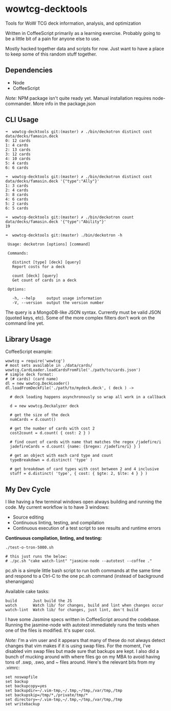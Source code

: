 wowtcg-decktools
================

Tools for WoW TCG deck information, analysis, and optimization

Written in CoffeeScript primarily as a learning exercise.  Probably going to be a little bit of a pain for anyone else
to use.

Mostly hacked together data and scripts for now.  Just want to have a place to keep some of this random stuff together.

Dependencies
-----------

- Node
- CoffeeScript

*Note:* NPM package isn't quite ready yet.  Manual installation requires node-commander.  More info in the package.json

CLI Usage
---------

    ➜  wowtcg-decktools git:(master) ✗ ./bin/deckotron distinct cost data/decks/famasin.deck
    0: 12 cards
    1: 4 cards
    2: 13 cards
    3: 12 cards
    4: 10 cards
    5: 4 cards
    6: 6 cards

    ➜  wowtcg-decktools git:(master) ✗ ./bin/deckotron distinct cost data/decks/famasin.deck '{"type":"Ally"}'
    1: 3 cards
    2: 4 cards
    3: 8 cards
    4: 6 cards
    5: 2 cards
    6: 5 cards

    ➜  wowtcg-decktools git:(master) ✗ ./bin/deckotron count data/decks/famasin.deck '{"type":"Ability"}'
    19

    ➜  wowtcg-decktools git:(master) ./bin/deckotron -h

     Usage: deckotron [options] [command]

     Commands:
    
       distinct [type] [deck] [query]
       Report costs for a deck
    
       count [deck] [query]
       Get count of cards in a deck
    
     Options:
     
       -h, --help     output usage information
       -V, --version  output the version number

The query is a MongoDB-like JSON syntax.  Currently must be valid JSON (quoted keys, etc).  Some of the more complex filters don't work on the command line yet.

Library Usage
-------------

CoffeeScript example:

    wowtcg = require('wowtcg')
    # most sets available in ./data/cards/
    wowtcg.CardLoader.loadCardsFromFile('./path/to/cards.json')
    # simple deck format:
    # (# cards) (card name)
    dl = new wowtcg.DeckLoader()
    dl.loadFromDeckFile('./path/to/mydeck.deck', ( deck ) ->

      # deck loading happens asynchronously so wrap all work in a callback

      d = new wowtcg.Deckalyzer deck

      # get the size of the deck
      numCards = d.count()

      # get the number of cards with cost 2
      cost2count = d.count( { cost: 2 } )

      # find count of cards with name that matches the regex /jadefire/i
      jadefireCards = d.count( {name: {$regex: /jadefire/i} } )

      # get an object with each card type and count
      typeBreakdown = d.distinct( 'type' )

      # get breakdown of card types with cost between 2 and 4 inclusive
      stuff = d.distinct( 'type', { cost: { $gte: 2, $lte: 4 } } )


My Dev Cycle
------------

I like having a few terminal windows open always building and running the code.  My current workflow is to have 3
windows:

- Source editing
- Continuous linting, testing, and compilation
- Continuous execution of a test script to see results and runtime errors

**Continuous compilation, linting, and testing:**

    ./test-o-tron-5000.sh
    
    # this just runs the below:
    # ./pc.sh "cake watch-lint" "jasmine-node --autotest --coffee ."

pc.sh is a simple little bash script to run both commands at the same time and respond to a Ctrl-C to the one pc.sh
command (instead of background shenanigans)

Available cake tasks:

    build       Just build the JS
    watch       Watch lib/ for changes, build and lint when changes occur
    watch-lint  Watch lib/ for changes, just lint, don't build

I have some Jasmine specs written in CoffeeScript around the codebase.  Running the jasmine-node with autotest
immediately runs the tests when one of the files is modified.  It's super cool.

*Note:* I'm a vim user and it appears that many of these do not always detect changes that vim makes if it is using swap
files.  For the moment, I've disabled vim swap files but made sure that backups are kept.  I also did a bunch of mucking
around with where files go on my MBA to avoid having tons of .swp, .swo, and ~ files around.  Here's the relevant bits
from my .vimrc:

    set noswapfile
    set backup
    set backupcopy=yes
    set backupdir=~/.vim-tmp,~/.tmp,~/tmp,/var/tmp,/tmp
    set backupskip=/tmp/*,/private/tmp/*
    set directory=~/.vim-tmp,~/.tmp,~/tmp,/var/tmp,/tmp
    set writebackup

